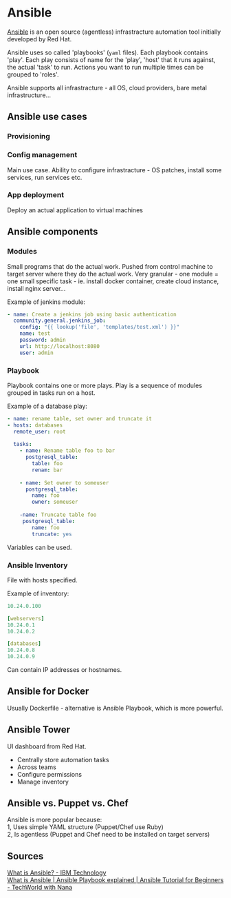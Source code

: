 # Ansible
[Ansible](https://www.ansible.com/) is an open source (agentless) infrastracture automation tool initially developed by Red Hat.

Ansible uses so called 'playbooks' (`yaml` files). Each playbook contains 'play'. Each play consists of name for the 'play', 'host' that it runs against, the actual 'task' to run. Actions you want to run multiple times can be grouped to 'roles'.

Ansible supports all infrastracture - all OS, cloud providers, bare metal infrastructure...


## Ansible use cases
### Provisioning


### Config management
Main use case. Ability to configure infrastracture - OS patches, install some services, run services etc. 

### App deployment
Deploy an actual application to virtual machines

## Ansible components
### Modules
Small programs that do the actual work. Pushed from control machine to target server where they do the actual work. Very granular - one module = one small specific task - ie. install docker container, create cloud instance, install nginx server...

Example of jenkins module:
```yaml
- name: Create a jenkins job using basic authentication
  community.general.jenkins_job:
    config: "{{ lookup('file', 'templates/test.xml') }}"
    name: test
    password: admin
    url: http://localhost:8080
    user: admin
```

### Playbook
Playbook contains one or more plays. Play is a sequence of modules grouped in tasks run on a host.

Example of a database play:
```yaml
- name: rename table, set owner and truncate it
- hosts: databases
  remote_user: root
  
  tasks:
    - name: Rename table foo to bar
      postgresql_table:
        table: foo
        renam: bar
      
    - name: Set owner to someuser
      postgresql_table:
        name: foo
        owner: someuser
      
    -name: Truncate table foo
     postgresql_table:
        name: foo
        truncate: yes
```
Variables can be used.

### Ansible Inventory
File with hosts specified.

Example of inventory:
```yaml
10.24.0.100

[webservers]
10.24.0.1
10.24.0.2

[databases]
10.24.0.8
10.24.0.9
```
Can contain IP addresses or hostnames.

## Ansible for Docker
Usually Dockerfile - alternative is Ansible Playbook, which is more powerful.

## Ansible Tower
UI dashboard from Red Hat.
* Centrally store automation tasks
* Across teams
* Configure permissions
* Manage inventory

## Ansible vs. Puppet vs. Chef
Ansible is more popular because:  
1, Uses simple YAML structure (Puppet/Chef use Ruby)  
2, Is agentless (Puppet and Chef need to be installed on target servers)

## Sources
[What is Ansible? - IBM Technology](https://www.youtube.com/watch?v=fHO1X93e4WA)  
[What is Ansible | Ansible Playbook explained | Ansible Tutorial for Beginners - TechWorld with Nana](https://www.youtube.com/watch?v=1id6ERvfozo)

